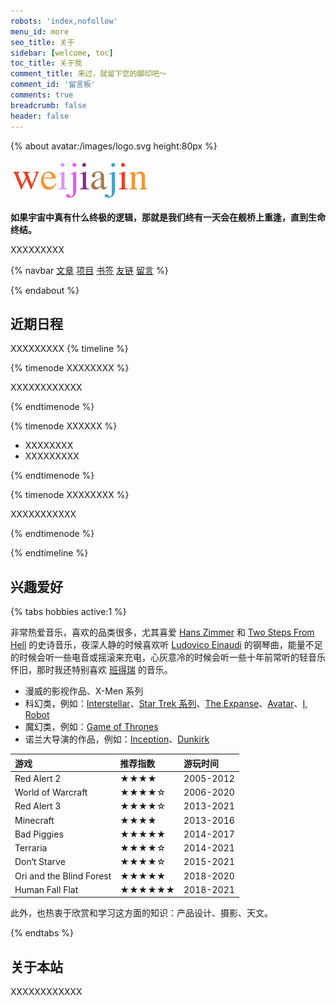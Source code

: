 ```yaml
---
robots: 'index,nofollow'
menu_id: more
seo_title: 关于
sidebar: [welcome, toc]
toc_title: 关于我
comment_title: 来过，就留下您的脚印吧～
comment_id: '留言板'
comments: true
breadcrumb: false
header: false
---
```


{% about avatar:/images/logo.svg height:80px %}

<img height="64px" alt="weijiajin" src="/images/weijiajin.png">

**如果宇宙中真有什么终极的逻辑，那就是我们终有一天会在舰桥上重逢，直到生命终结。**

XXXXXXXXX

{% navbar [文章](/) [项目](/wiki/) [书签](/bookmark/) [友链](/friends/) [留言](#comments) %}

{% endabout %}

## 近期日程
XXXXXXXXX
{% timeline %}

{% timenode XXXXXXXX %}

XXXXXXXXXXXX

{% endtimenode %}

{% timenode XXXXXX %}

- XXXXXXXX
- XXXXXXXXX

{% endtimenode %}

{% timenode XXXXXXXX %}

XXXXXXXXXXX

{% endtimenode %}

{% endtimeline %}

## 兴趣爱好

{% tabs hobbies active:1 %}

<!-- tab 音乐 -->

非常热爱音乐，喜欢的品类很多，尤其喜爱 [Hans Zimmer](https://music.163.com/#/artist?id=34517) 和 [Two Steps From Hell](https://music.163.com/#/artist?id=102714) 的史诗音乐，夜深人静的时候喜欢听 [Ludovico Einaudi](https://music.163.com/#/artist?id=38127) 的钢琴曲，能量不足的时候会听一些电音或摇滚来充电，心灰意冷的时候会听一些十年前常听的轻音乐怀旧，那时我还特别喜欢 [班得瑞](https://music.163.com/#/artist?id=88149) 的音乐。

<!-- endtab -->

<!-- tab 影视 -->

- 漫威的影视作品、X-Men 系列
- 科幻类，例如：[Interstellar](https://movie.douban.com/subject/1889243/)、[Star Trek 系列](https://movie.douban.com/subject/2132932/)、[The Expanse](https://movie.douban.com/subject/25926851/)、[Avatar](https://movie.douban.com/subject/1652587/)、[I, Robot](https://movie.douban.com/subject/1308843/)
- 魔幻类，例如：[Game of Thrones](https://movie.douban.com/subject/3016187/)
- 诺兰大导演的作品，例如：[Inception](https://movie.douban.com/subject/3541415/)、[Dunkirk](https://movie.douban.com/subject/26607693/)

<!-- endtab -->

<!-- tab 游戏 -->

| 游戏            | 推荐指数 | 游玩时间 |
| :-------------- | :------- | :------- |
| Red Alert 2 | ★★★★        | 2005-2012     |
| World of Warcraft | ★★★★☆        | 2006-2020     |
| Red Alert 3 | ★★★★☆        | 2013-2021     |
| Minecraft       | ★★★★        | 2013-2016     |
| Bad Piggies        | ★★★★★        | 2014-2017     |
| Terraria        | ★★★★☆        | 2014-2021     |
| Don‘t Starve    | ★★★★☆        | 2015-2021     |
| Ori and the Blind Forest | ★★★★★        | 2018-2020     |
| Human Fall Flat | ★★★★★★       | 2018-2021     |

<!-- endtab -->

<!-- tab 话题 -->

此外，也热衷于欣赏和学习这方面的知识：产品设计、摄影、天文。

<!-- endtab -->

{% endtabs %}

## 关于本站

XXXXXXXXXXXX
